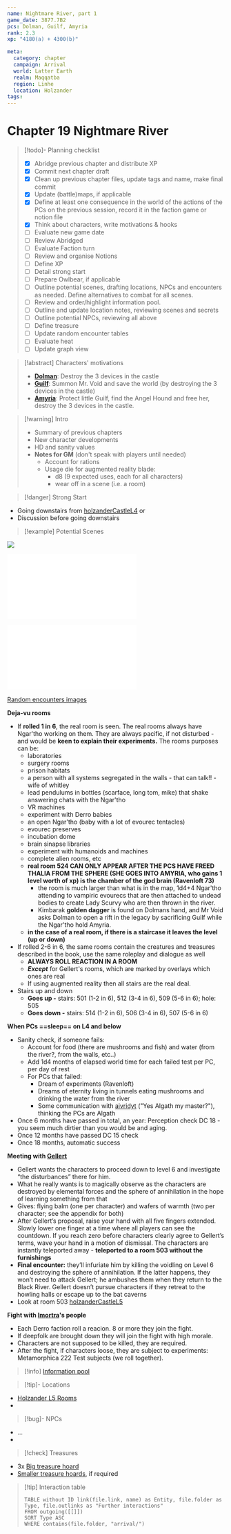 ```yaml
---
name: Nightmare River, part 1
game_date: 3877.7B2
pcs: Dolman, Guilf, Amyria
rank: 2.3
xp: "4180(a) + 4300(b)" 

meta:
  category: chapter
  campaign: Arrival
  world: Latter Earth
  realm: Maqqatba
  region: Linhe
  location: Holzander
tags: 
---
```

# Chapter 19 Nightmare River

> [!todo]- Planning checklist
> - [x] Abridge previous chapter and distribute XP
> - [x] Commit next chapter draft
> - [x] Clean up previous chapter files, update tags and name, make final commit
> - [x] Update (battle)maps, if applicable
> - [x] Define at least one consequence in the world of the actions of the PCs on the previous session, record it in the faction game or notion file
> - [x] Think about characters, write motivations & hooks
> - [ ] Evaluate new game date
> - [ ] Review Abridged
> - [ ] Evaluate Faction turn
> - [ ] Review and organise Notions
> - [ ] Define XP
> - [ ] Detail strong start
> - [ ] Prepare Owlbear, if applicable
> - [ ] Outline potential scenes, drafting locations, NPCs and encounters as needed. Define alternatives to combat for all scenes.
> - [ ] Review and order/highlight information pool.
> - [ ] Outline and update location notes, reviewing scenes and secrets
> - [ ] Outline potential NPCs, reviewing all above
> - [ ] Define treasure
> - [ ] Update random encounter tables
> - [ ] Evaluate heat
> - [ ] Update graph view

> [!abstract] Characters' motivations
> - **[Dolman](../pcs/Dolman.md)**: Destroy the 3 devices in the castle
> - **[Guilf](../pcs/Guilf.md)**: Summon Mr. Void and save the world (by destroying the 3 devices in the castle)
> - **[Amyria](../pcs/Amyria.md)**: Protect little Guilf, find the Angel Hound and free her, destroy the 3 devices in the castle.

> [!warning] Intro
> - Summary of previous chapters
> - New character developments
> - HD and sanity values
> - **Notes for GM** (don't speak with players until needed)
> 	- Account for rations
> 	- Usage die for augmented reality blade:
> 		- d8 (9 expected uses, each for all characters)
> 		- wear off in a scene (i.e. a room)

> [!danger] Strong Start

- Going downstairs from [holzanderCastleL4](../locations/holzanderCastleL4.md) or
- Discussion before going downstairs

> [!example] Potential Scenes

![](https://i.imgur.com/3MP5tws.png)

![Nightmare river](arrival/locations/holzanderCastleL5.md#Nightmare%20river)

![Random encounters table](arrival/locations/holzanderCastleL5.md#Random%20encounters%20table)

[Random encounters images](arrival/locations/holzanderCastleL5.md#Random%20encounters%20images)

**Deja-vu rooms**
- If **rolled 1 in 6**, the real room is seen. The real rooms always have Ngar'tho working on them. They are always pacific, if not disturbed - and would be **keen to explain their experiments.** The rooms purposes can be:
	- laboratories 
	- surgery rooms
	- prison habitats
	- a person with all systems segregated in the walls - that can talk!! - wife of whitley
	- lead pendulums in bottles (scarface, long tom, mike) that shake answering chats with the Ngar'tho 
	- VR machines
	- experiment with Derro babies
	- an open Ngar'tho (baby with a lot of evourec tentacles)
	- evourec preserves
	- incubation dome
	- brain sinapse libraries
	- experiment with humanoids and machines
	- complete alien rooms, etc
	- **real room 524 CAN ONLY APPEAR AFTER THE PCS HAVE FREED THALIA FROM THE SPHERE (SHE GOES INTO AMYRIA, who gains 1 level worth of xp) is the chamber of the god brain (Ravenloft 73)**
		- the room is much larger than what is in the map, 1d4+4 Ngar'tho attending to vampiric evourecs that are then attached to undead bodies to create Lady Scurvy who are then thrown in the river.
		- Kimbarak **golden dagger** is found on Dolmans hand, and Mr Void asks Dolman to open a rift in the legacy by sacrificing Guilf while the Ngar'tho hold Amyria.
	- **in the case of a real room, if there is a staircase it leaves the level (up or down)**
- If rolled 2-6 in 6, the same rooms contain the creatures and treasures described in the book, use the same roleplay and dialogue as well
	- **ALWAYS ROLL REACTION IN A ROOM**
	- ***Except*** for Gellert's rooms, which are marked by overlays which ones are real
	- If using augmented reality then all stairs are the real deal.
- Stairs up and down
	- **Goes up -** stairs: 501 (1-2 in 6), 512 (3-4 in 6), 509 (5-6 in 6); hole: 505
	- **Goes down -** stairs: 514 (1-2 in 6), 506 (3-4 in 6), 507 (5-6 in 6)

**When PCs ==sleep== on L4 and below**
- Sanity check, if someone fails:
	- Account for food (there are mushrooms and fish) and water (from the river?, from the walls, etc..)
	-  Add 1d4 months of elapsed world time for each failed test per PC, per day of rest
	- For PCs that failed:
		- Dream of experiments (Ravenloft)
		- Dreams of eternity living in tunnels eating mushrooms and drinking the water from the river
		- Some communication with [aivridyt](arrival/npcs/aivridyt.md) ("Yes Algath my master?"), thinking the PCs are Algath
- Once 6 months have passed in total, an year: Perception check DC 18 - you seem much dirtier than you would be and aging.
- Once 12 months have passed DC 15 check
- Once 18 months, automatic success

**Meeting with [Gellert](../npcs/Gellert.md)**
- Gellert wants the characters to proceed down to level  6 and investigate “the disturbances” there for him.
- What he really wants is to magically observe as the characters are destroyed by elemental forces and the sphere of annihilation in the hope of learning something from that
- Gives: flying balm (one per character) and wafers of warmth (two per character; see the appendix for both)
- After Gellert’s proposal, raise your hand with all five fingers extended. Slowly lower one finger at a time where all players can see the countdown. If you reach zero before characters clearly agree to Gellert’s terms, wave your hand in a motion of dismissal. The characters are instantly teleported away - **teleported to a room 503 without the furnishings**
- **Final encounter:** they’ll infuriate him by killing the voidling on Level 6 and destroying the sphere of annihilation. If the latter happens, they won’t need to attack Gellert; he ambushes them when they return to the Black River. Gellert doesn’t pursue characters if they retreat to the howling halls or escape up to the bat caverns
- Look at room 503 [holzanderCastleL5](holzanderCastleL5.md)

**Fight with [Imortra](../npcs/Imortra.md)'s people**
- Each Derro faction roll a reacion. 8 or more they join the fight.
- If deepfolk are brought down they will join the fight with high morale.
- Characters are not supposed to be killed, they are required.
- After the fight, if characters loose, they are subject to experiments: Metamorphica 222 Test subjects (we roll together).

> [!info] [Information pool](arrival/_informationPool.md)


> [!tip]- Locations
- [Holzander L5 Rooms](arrival/locations/holzanderCastleL5.md#Rooms)
- 

> [!bug]- NPCs
- ...
- 

> [!check] Treasures
- 3x [Big treasure hoard](https://donjon.bin.sh/5e/random/#type=treasure;treasure-cr=15;treasure-loot_type=treasure_hoard)
- [Smaller treasure hoards](https://donjon.bin.sh/5e/random/#type=treasure;treasure-cr=5;treasure-loot_type=treasure_hoard), if required

> [!tip] Interaction table 
> 
> ```dataview
> TABLE without ID link(file.link, name) as Entity, file.folder as Type, file.outlinks as "Further interactions"
> FROM outgoing([[]]) 
> SORT Type ASC
> WHERE contains(file.folder, "arrival/")
> ```
